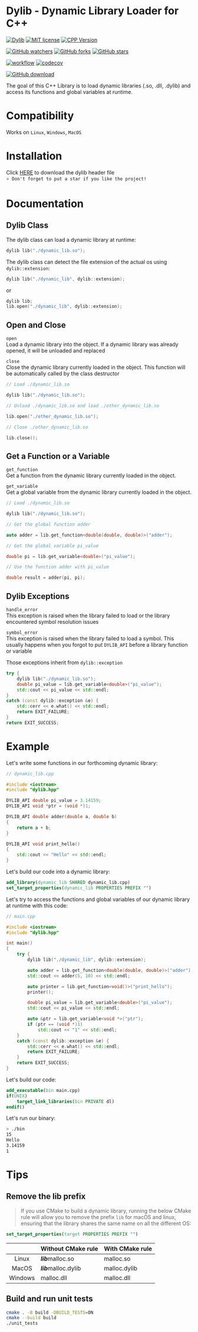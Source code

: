 # Dylib - Dynamic Library Loader for C++  
[![Dylib](https://img.shields.io/badge/Dylib-v1.7.0-blue.svg)](https://github.com/martin-olivier/dylib/releases/tag/v1.7.0)
[![MIT license](https://img.shields.io/badge/License-MIT-orange.svg)](https://github.com/martin-olivier/dylib/blob/main/LICENSE)
[![CPP Version](https://img.shields.io/badge/C++-11_and_above-darkgreen.svg)](https://isocpp.org/)

[![GitHub watchers](https://img.shields.io/github/watchers/martin-olivier/dylib?style=social)](https://github.com/martin-olivier/dylib/watchers/)
[![GitHub forks](https://img.shields.io/github/forks/martin-olivier/dylib?style=social)](https://github.com/martin-olivier/dylib/network/members/)
[![GitHub stars](https://img.shields.io/github/stars/martin-olivier/dylib?style=social)](https://github.com/martin-olivier/dylib/stargazers/)

[![workflow](https://github.com/martin-olivier/dylib/actions/workflows/CI.yml/badge.svg)](https://github.com/martin-olivier/dylib/actions/workflows/CI.yml)
[![codecov](https://codecov.io/gh/martin-olivier/dylib/branch/main/graph/badge.svg?token=4V6A9B7PII)](https://codecov.io/gh/martin-olivier/dylib)

[![GitHub download](https://img.shields.io/github/downloads/martin-olivier/dylib/total?style=for-the-badge)](https://github.com/martin-olivier/dylib/releases/download/v1.7.0/dylib.hpp)

The goal of this C++ Library is to load dynamic libraries (.so, .dll, .dylib) and access its functions and global variables at runtime.

# Compatibility
Works on `Linux`, `Windows`, `MacOS`

# Installation

Click [HERE](https://github.com/martin-olivier/dylib/releases/download/v1.7.0/dylib.hpp) to download the dylib header file  
`⭐ Don't forget to put a star if you like the project!`

# Documentation

## Dylib Class

The dylib class can load a dynamic library at runtime:
```c++
dylib lib("./dynamic_lib.so");
```
The dylib class can detect the file extension of the actual os using `dylib::extension`:
```c++
dylib lib("./dynamic_lib", dylib::extension);
```
or
```c++
dylib lib;
lib.open("./dynamic_lib", dylib::extension);
```

## Open and Close

`open`  
Load a dynamic library into the object. If a dynamic library was already opened, it will be unloaded and replaced  

`close`  
Close the dynamic library currently loaded in the object. This function will be automatically called by the class destructor
```c++
// Load ./dynamic_lib.so

dylib lib("./dynamic_lib.so");

// Unload ./dynamic_lib.so and load ./other_dynamic_lib.so

lib.open("./other_dynamic_lib.so");

// Close ./other_dynamic_lib.so

lib.close();
```

## Get a Function or a Variable

`get_function`  
Get a function from the dynamic library currently loaded in the object.  

`get_variable`  
Get a global variable from the dynamic library currently loaded in the object.
```c++
// Load ./dynamic_lib.so

dylib lib("./dynamic_lib.so");

// Get the global function adder

auto adder = lib.get_function<double(double, double)>("adder");

// Get the global variable pi_value

double pi = lib.get_variable<double>("pi_value");

// Use the function adder with pi_value

double result = adder(pi, pi);
```

## Dylib Exceptions

`handle_error`  
This exception is raised when the library failed to load or the library encountered symbol resolution issues  

`symbol_error`  
This exception is raised when the library failed to load a symbol.
This usually happens when you forgot to put `DYLIB_API` before a library function or variable  


Those exceptions inherit from `dylib::exception`
```c++
try {
    dylib lib("./dynamic_lib.so");
    double pi_value = lib.get_variable<double>("pi_value");
    std::cout << pi_value << std::endl;
}
catch (const dylib::exception &e) {
    std::cerr << e.what() << std::endl;
    return EXIT_FAILURE;
}
return EXIT_SUCCESS;
```

# Example

Let's write some functions in our forthcoming dynamic library:
```c++
// dynamic_lib.cpp

#include <iostream>
#include "dylib.hpp"

DYLIB_API double pi_value = 3.14159;
DYLIB_API void *ptr = (void *)1;

DYLIB_API double adder(double a, double b)
{
    return a + b;
}

DYLIB_API void print_hello()
{
    std::cout << "Hello" << std::endl;
}
```

Let's build our code into a dynamic library:  

```cmake
add_library(dynamic_lib SHARED dynamic_lib.cpp)
set_target_properties(dynamic_lib PROPERTIES PREFIX "")
```

Let's try to access the functions and global variables of our dynamic library at runtime with this code:
```c++
// main.cpp

#include <iostream>
#include "dylib.hpp"

int main()
{
    try {
        dylib lib("./dynamic_lib", dylib::extension);

        auto adder = lib.get_function<double(double, double)>("adder");
        std::cout << adder(5, 10) << std::endl;

        auto printer = lib.get_function<void()>("print_hello");
        printer();

        double pi_value = lib.get_variable<double>("pi_value");
        std::cout << pi_value << std::endl;

        auto &ptr = lib.get_variable<void *>("ptr");
        if (ptr == (void *)1)
            std::cout << "1" << std::endl;
    }
    catch (const dylib::exception &e) {
        std::cerr << e.what() << std::endl;
        return EXIT_FAILURE;
    }
    return EXIT_SUCCESS;
}
```

Let's build our code:  
```cmake
add_executable(bin main.cpp)
if(UNIX)
    target_link_libraries(bin PRIVATE dl)
endif()
```

Let's run our binary:
```sh
> ./bin
15
Hello
3.14159
1
```

# Tips

## Remove the lib prefix

> If you use CMake to build a dynamic library, running the below CMake rule will allow you to remove the prefix `lib` for macOS and linux, ensuring that the library shares the same name on all the different OS:

```cmake
set_target_properties(target PROPERTIES PREFIX "")
```

|         | Without CMake rule    | With CMake rule |
|:-------:|:----------------------|:----------------|
|  Linux  | ***lib***malloc.so    | malloc.so       |
|  MacOS  | ***lib***malloc.dylib | malloc.dylib    |
| Windows | malloc.dll            | malloc.dll      |

## Build and run unit tests

```sh
cmake . -B build -DBUILD_TESTS=ON
cmake --build build
./unit_tests
```